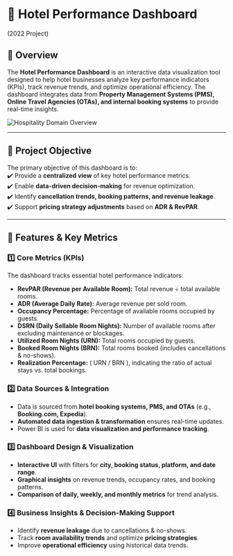 # 🏨 Hotel Performance Dashboard
(2022 Project)  

## 📖 Overview  
The **Hotel Performance Dashboard** is an interactive data visualization tool designed to help hotel businesses analyze key performance indicators (KPIs), track revenue trends, and optimize operational efficiency. 
The dashboard integrates data from **Property Management Systems (PMS), Online Travel Agencies (OTAs), and internal booking systems** to provide real-time insights.  

![Hospitality Domain Overview](https://github.com/user-attachments/assets/5d85d4b2-0b21-4ff8-a13c-60608bc309d4)

---

## 🎯 **Project Objective**  

The primary objective of this dashboard is to:  
✔️ Provide a **centralized view** of key hotel performance metrics.  
✔️ Enable **data-driven decision-making** for revenue optimization.  
✔️ Identify **cancellation trends, booking patterns, and revenue leakage**.  
✔️ Support **pricing strategy adjustments** based on **ADR & RevPAR**.  

---

## 🚀 Features & Key Metrics  

### **1️⃣ Core Metrics (KPIs)**
The dashboard tracks essential hotel performance indicators:  

- **RevPAR (Revenue per Available Room):** Total revenue ÷ total available rooms.  
- **ADR (Average Daily Rate):** Average revenue per sold room.  
- **Occupancy Percentage:** Percentage of available rooms occupied by guests.  
- **DSRN (Daily Sellable Room Nights):** Number of available rooms after excluding maintenance or blockages.  
- **Utilized Room Nights (URN):** Total rooms occupied by guests.  
- **Booked Room Nights (BRN):** Total rooms booked (includes cancellations & no-shows).  
- **Realization Percentage:** \( URN / BRN \), indicating the ratio of actual stays vs. total bookings.  

### **2️⃣ Data Sources & Integration**  
- Data is sourced from **hotel booking systems, PMS, and OTAs** (e.g., **Booking.com, Expedia**).  
- **Automated data ingestion & transformation** ensures real-time updates.  
- Power BI is used for **data visualization and performance tracking**.  

### **3️⃣ Dashboard Design & Visualization**  
- **Interactive UI** with filters for **city, booking status, platform, and date range**.  
- **Graphical insights** on revenue trends, occupancy rates, and booking patterns.  
- **Comparison of daily, weekly, and monthly metrics** for trend analysis.  

### **4️⃣ Business Insights & Decision-Making Support**  
- Identify **revenue leakage** due to cancellations & no-shows.  
- Track **room availability trends** and optimize **pricing strategies**.  
- Improve **operational efficiency** using historical data trends.  
